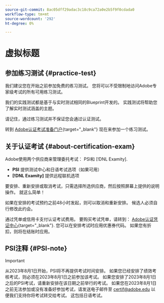 ```yaml
---
source-git-commit: 8ac05dff29adac3c18c9ca72a0e2b5f9f0cdada0
workflow-type: tm+mt
source-wordcount: '292'
ht-degree: 0%

---
```

# 虚拟标题

## 参加练习测试 {#practice-test}

我们建议您在开始之前参加免费的练习测试。 您将可以不受限制地访问Adobe专家级考试的所有可用练习测试。

我们的实践测试都是基于与实时测试相同的Blueprint开发的。 实践测试将帮助您了解实时测试涵盖的主题。

请记住，通过练习测试并不保证您会通过认证测试。

转到 [Adobe认证考试准备门户](https://www.certmetrics.com/adobe/candidate/gmetrix_sso.aspx){target="_blank"} 现在来参加一个练习测试。

## 关于认证考试 {#about-certification-exam}

Adobe使用两个供应商来管理委托考试： PSI和 [!DNL Examity].

* **PSI** 提供测试中心和日语考试选项（如果可用）
* **[!DNL Examity]** 提供远程联机选项

要安排、重新安排或取消考试，只需选择所选供应商，然后按照屏幕上提供的说明操作。 就这么简单！

如果在安排的考试预约之前48小时发起，则可以取消和重新安排。 候选人必须自行修改此约会。

通过凭单或信用卡支付认证考试费用。 要购买考试凭单，请转到： [Adobe认证凭证中心](https://market.xvoucher.com/adobe/global){target="_blank"}. 您可以在安排考试时应用优惠券代码。 如果您有折扣，则将在结账时应用。

## PSI注释 {#PSI-note}

>[!IMPORTANT]
>
>从2023年8月1日开始，PSI将不再提供考试时间安排。 如果您已经安排了绩效考核考试，则必须在2023年8月1日之前参加该考试。 如果您安排了2023年8月1日之后的PSI考试，请重新安排在该日期之前举行的考试。 如果您在2023年8月1日之前无法参加或没有准备好参加考试，请发送电子邮件至 <certif@adobe.edu> 以便我们支持你将考试转交给考试。 这包括日语考试。
